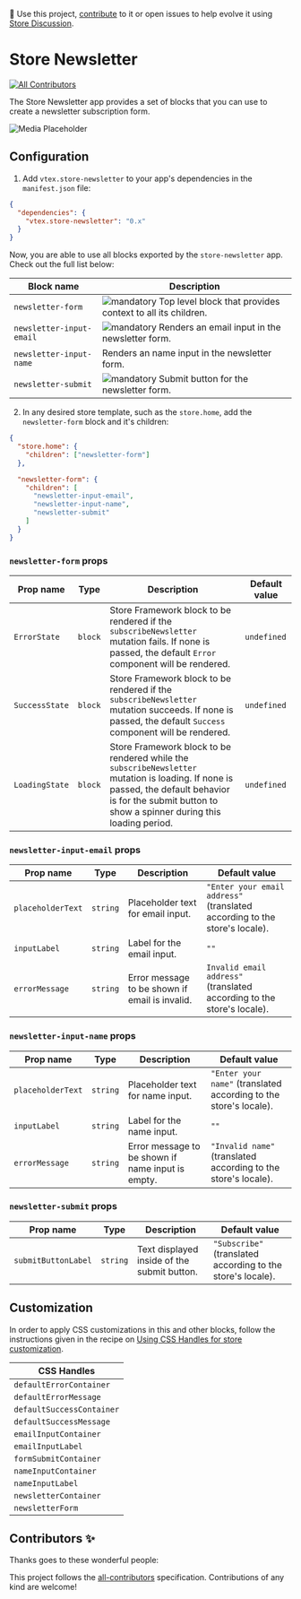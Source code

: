 📢 Use this project, [contribute](https://github.com/vtex-apps/store-newsletter) to it or open issues to help evolve it using [Store Discussion](https://github.com/vtex-apps/store-discussion).

# Store Newsletter

<!-- DOCS-IGNORE:start -->
<!-- ALL-CONTRIBUTORS-BADGE:START - Do not remove or modify this section -->

[![All Contributors](https://img.shields.io/badge/all_contributors-0-orange.svg?style=flat-square)](#contributors-)

<!-- ALL-CONTRIBUTORS-BADGE:END -->
<!-- DOCS-IGNORE:end -->

The Store Newsletter app provides a set of blocks that you can use to create a newsletter subscription form.

![Media Placeholder](https://user-images.githubusercontent.com/52087100/71204177-42ca4f80-227e-11ea-89e6-e92e65370c69.png)

## Configuration

1. Add `vtex.store-newsletter` to your app's dependencies in the `manifest.json` file:

```json
{
  "dependencies": {
    "vtex.store-newsletter": "0.x"
  }
}
```

Now, you are able to use all blocks exported by the `store-newsletter` app. Check out the full list below:

| Block name               | Description                                                                                                          |
| ------------------------ | -------------------------------------------------------------------------------------------------------------------- |
| `newsletter-form`        | ![mandatory](https://img.shields.io/badge/-Mandatory-red) Top level block that provides context to all its children. |
| `newsletter-input-email` | ![mandatory](https://img.shields.io/badge/-Mandatory-red) Renders an email input in the newsletter form.             |
| `newsletter-input-name`  | Renders an name input in the newsletter form.                                                                        |
| `newsletter-submit`      | ![mandatory](https://img.shields.io/badge/-Mandatory-red) Submit button for the newsletter form.                     |

2. In any desired store template, such as the `store.home`, add the `newsletter-form` block and it's children:

```json
{
  "store.home": {
    "children": ["newsletter-form"]
  },

  "newsletter-form": {
    "children": [
      "newsletter-input-email",
      "newsletter-input-name",
      "newsletter-submit"
    ]
  }
}
```

### `newsletter-form` props

| Prop name      | Type    | Description                                                                                                                                                                                              | Default value |
| -------------- | ------- | -------------------------------------------------------------------------------------------------------------------------------------------------------------------------------------------------------- | ------------- |
| `ErrorState`   | `block` | Store Framework block to be rendered if the `subscribeNewsletter` mutation fails. If none is passed, the default `Error` component will be rendered.                                                     | `undefined`   |
| `SuccessState` | `block` | Store Framework block to be rendered if the `subscribeNewsletter` mutation succeeds. If none is passed, the default `Success` component will be rendered.                                                | `undefined`   |
| `LoadingState` | `block` | Store Framework block to be rendered while the `subscribeNewsletter` mutation is loading. If none is passed, the default behavior is for the submit button to show a spinner during this loading period. | `undefined`   |

### `newsletter-input-email` props

| Prop name         | Type     | Description                                    | Default value                                                              |
| ----------------- | -------- | ---------------------------------------------- | -------------------------------------------------------------------------- |
| `placeholderText` | `string` | Placeholder text for email input.              | `"Enter your email address"` (translated according to the store's locale). |
| `inputLabel`      | `string` | Label for the email input.                     | `""`                                                                       |
| `errorMessage`    | `string` | Error message to be shown if email is invalid. | `Invalid email address"` (translated according to the store's locale).     |

### `newsletter-input-name` props

| Prop name         | Type     | Description                                       | Default value                                                     |
| ----------------- | -------- | ------------------------------------------------- | ----------------------------------------------------------------- |
| `placeholderText` | `string` | Placeholder text for name input.                  | `"Enter your name"` (translated according to the store's locale). |
| `inputLabel`      | `string` | Label for the name input.                         | `""`                                                              |
| `errorMessage`    | `string` | Error message to be shown if name input is empty. | `"Invalid name"` (translated according to the store's locale).    |

### `newsletter-submit` props

| Prop name           | Type     | Description                                 | Default value                                               |
| ------------------- | -------- | ------------------------------------------- | ----------------------------------------------------------- |
| `submitButtonLabel` | `string` | Text displayed inside of the submit button. | `"Subscribe"` (translated according to the store's locale). |

## Customization

In order to apply CSS customizations in this and other blocks, follow the instructions given in the recipe on [Using CSS Handles for store customization](https://vtex.io/docs/recipes/style/using-css-handles-for-store-customization).

| CSS Handles               |
| ------------------------- |
| `defaultErrorContainer`   |
| `defaultErrorMessage`     |
| `defaultSuccessContainer` |
| `defaultSuccessMessage`   |
| `emailInputContainer`     |
| `emailInputLabel`         |
| `formSubmitContainer`     |
| `nameInputContainer`      |
| `nameInputLabel`          |
| `newsletterContainer`     |
| `newsletterForm`          |

<!-- DOCS-IGNORE:start -->

## Contributors ✨

Thanks goes to these wonderful people:

<!-- ALL-CONTRIBUTORS-LIST:START - Do not remove or modify this section -->
<!-- prettier-ignore-start -->
<!-- markdownlint-disable -->
<!-- markdownlint-enable -->
<!-- prettier-ignore-end -->

<!-- ALL-CONTRIBUTORS-LIST:END -->

This project follows the [all-contributors](https://github.com/all-contributors/all-contributors) specification. Contributions of any kind are welcome!

<!-- DOCS-IGNORE:end -->
